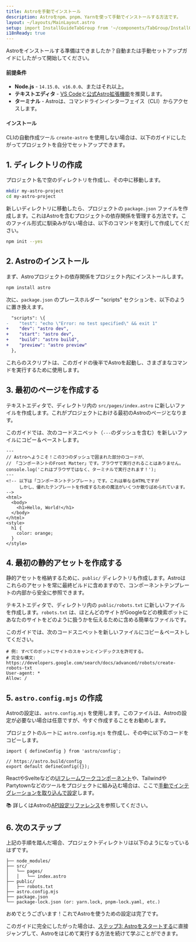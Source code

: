 ```yaml
---
title: Astroを手動でインストール
description: Astroをnpm、pnpm、Yarnを使って手動でインストールする方法です。
layout: ~/layouts/MainLayout.astro
setup: import InstallGuideTabGroup from '~/components/TabGroup/InstallGuideTabGroup.astro';
i18nReady: true
---
```

Astroをインストールする準備はできましたか？自動または手動セットアップガイドにしたがって開始してください。

#### 前提条件

- **Node.js** - `14.15.0`、`v16.0.0`、またはそれ以上。
- **テキストエディタ** - [VS Code](https://code.visualstudio.com/)と[公式Astro拡張機能](https://marketplace.visualstudio.com/items?itemName=astro-build.astro-vscode)を推奨します。
- **ターミナル** - Astroは、コマンドラインインターフェイス（CLI）からアクセスします。

<InstallGuideTabGroup />

#### インストール

CLIの自動作成ツール `create-astro` を使用しない場合は、以下のガイドにしたがってプロジェクトを自分でセットアップできます。

## 1. ディレクトリの作成

プロジェクト名で空のディレクトリを作成し、その中に移動します。

```bash
mkdir my-astro-project
cd my-astro-project
```

新しいディレクトリに移動したら、プロジェクトの `package.json` ファイルを作成します。これはAstroを含むプロジェクトの依存関係を管理する方法です。このファイル形式に馴染みがない場合は、以下のコマンドを実行して作成してください。

```bash
npm init --yes
```


## 2. Astroのインストール

まず、Astroプロジェクトの依存関係をプロジェクト内にインストールします。

```bash
npm install astro
```

次に、`package.json` のプレースホルダー "scripts" セクションを、以下のように置き換えます。

```diff
  "scripts": \{
-    "test": "echo \"Error: no test specified\" && exit 1"
+    "dev": "astro dev",
+    "start": "astro dev",
+    "build": "astro build",
+    "preview": "astro preview"
  },
```

これらのスクリプトは、このガイドの後半でAstroを起動し、さまざまなコマンドを実行するために使用します。


## 3. 最初のページを作成する

テキストエディタで、ディレクトリ内の `src/pages/index.astro` に新しいファイルを作成します。これがプロジェクトにおける最初のAstroのページとなります。

このガイドでは、次のコードスニペット（`---`のダッシュを含む）を新しいファイルにコピー＆ペーストします。

```astro
---
// Astroへようこそ！この3つのダッシュで囲まれた部分のコードが、
// 「コンポーネントのFront Matter」です。ブラウザで実行されることはありません。
console.log('これはブラウザではなく、ターミナルで実行されます！');
---
<!-- 以下は「コンポーネントテンプレート」です。これは単なるHTMLですが
     しかし、優れたテンプレートを作成するための魔法がいくつか散りばめられています。 -->
<html>
  <body>
    <h1>Hello, World!</h1>
  </body>
</html>
<style>
  h1 {
    color: orange;
  }
</style>
```

## 4. 最初の静的アセットを作成する

静的アセットを格納するために、`public/` ディレクトリも作成します。Astroはこれらのアセットを常に最終ビルドに含めますので、コンポーネントテンプレートの内部から安全に参照できます。

テキストエディタで、ディレクトリ内の `public/robots.txt` に新しいファイルを作成します。`robots.txt` は、ほとんどのサイトがGoogleなどの検索ボットにあなたのサイトをどのように扱うかを伝えるために含める簡単なファイルです。

このガイドでは、次のコードスニペットを新しいファイルにコピー＆ペーストしてください。

```
# 例: すべてのボットにサイトのスキャンとインデックスを許可する。
# 完全な構文: https://developers.google.com/search/docs/advanced/robots/create-robots-txt
User-agent: *
Allow: /
```

## 5. `astro.config.mjs` の作成

Astroの設定は、`astro.config.mjs` を使用します。このファイルは、Astroの設定が必要ない場合は任意ですが、今すぐ作成することをお勧めします。

プロジェクトのルートに `astro.config.mjs` を作成し、その中に以下のコードをコピーします。

```
import { defineConfig } from 'astro/config';

// https://astro.build/config
export default defineConfig({});
```

ReactやSvelteなどの[UIフレームワークコンポーネント](/ja/core-concepts/framework-components/)や、TailwindやPartytownなどのツールをプロジェクトに組み込む場合は、ここで[手動でインテグレーションを取り込んで設定](/ja/guides/integrations-guide/)します。

📚 詳しくはAstroの[API設定リファレンス](/ja/reference/configuration-reference/)を参照してください。


## 6. 次のステップ

上記の手順を踏んだ場合、プロジェクトディレクトリは以下のようになっているはずです。

```
├── node_modules/
├── src/
│   └── pages/
│   │   └── index.astro
├── public/
│   ├── robots.txt
├── astro.config.mjs
├── package.json
└── package-lock.json (or: yarn.lock, pnpm-lock.yaml, etc.)
```

おめでとうございます！これでAstroを使うための設定は完了です。

このガイドに完全にしたがった場合は、[ステップ3: Astroをスタートする](/ja/install/auto/#3-astroをスタートする-)に直接ジャンプして、Astroをはじめて実行する方法を続けて学ぶことができます。
